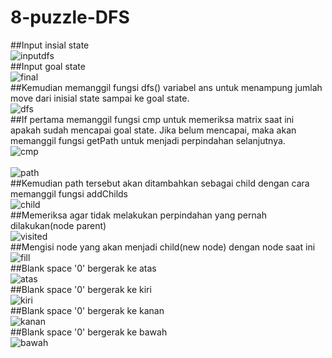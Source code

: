 # 8-puzzle-DFS
##Input insial state
<br/>![inputdfs](https://user-images.githubusercontent.com/56763570/78787283-f9059200-795e-11ea-8f27-6703a5d561fc.PNG)<br/>
##Input goal state
<br/>![final](https://user-images.githubusercontent.com/56763570/78787350-120e4300-795f-11ea-838c-6ee70a9704a2.PNG)<br/>
##Kemudian memanggil fungsi dfs()
variabel ans untuk menampung jumlah move dari inisial state sampai ke goal state.
<br/>![dfs](https://user-images.githubusercontent.com/56763570/78788285-6f56c400-7960-11ea-865c-6ea31a245430.PNG)<br/>
##If pertama memanggil fungsi cmp untuk memeriksa matrix saat ini apakah sudah mencapai goal state. Jika belum mencapai, maka akan memanggil fungsi getPath untuk menjadi perpindahan selanjutnya.
<br/>![cmp](https://user-images.githubusercontent.com/56763570/78788905-47b42b80-7961-11ea-93c1-a7a50caa0b51.PNG)<br/>
<br/>![path](https://user-images.githubusercontent.com/56763570/78788934-50a4fd00-7961-11ea-9b6c-f5a634585efb.PNG)<br/>
##Kemudian path tersebut akan ditambahkan sebagai child dengan cara memanggil fungsi addChilds
<br/>![child](https://user-images.githubusercontent.com/56763570/78789247-b7c2b180-7961-11ea-86a0-abbcf9185bbe.PNG)<br/>
##Memeriksa agar tidak melakukan perpindahan yang pernah dilakukan(node parent)
<br/>![visited](https://user-images.githubusercontent.com/56763570/78790426-58fe3780-7963-11ea-8277-8e3e62bb333a.PNG)<br/>
##Mengisi node yang akan menjadi child(new node) dengan node saat ini
<br/>![fill](https://user-images.githubusercontent.com/56763570/78790644-ad091c00-7963-11ea-9d03-18929d9df897.PNG)<br/>
##Blank space '0' bergerak ke atas
<br/>![atas](https://user-images.githubusercontent.com/56763570/78789666-4e8f6e00-7962-11ea-9906-31c99b7782a8.PNG)<br/>
##Blank space '0' bergerak ke kiri
<br/>![kiri](https://user-images.githubusercontent.com/56763570/78789693-5818d600-7962-11ea-87ec-4239b4641e5c.PNG)<br/>
##Blank space '0' bergerak ke kanan
<br/>![kanan](https://user-images.githubusercontent.com/56763570/78789702-59e29980-7962-11ea-9a05-f7e051b45bef.PNG)<br/>
##Blank space '0' bergerak ke bawah
<br/>![bawah](https://user-images.githubusercontent.com/56763570/78789705-5bac5d00-7962-11ea-9149-61da117c7512.PNG)<br/>

